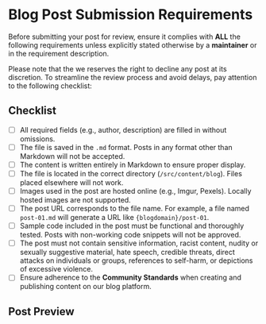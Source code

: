 <!-- Please fill in all neccesary information so we can review your PR faster. -->
# Blog Post Submission Requirements

Before submitting your post for review, ensure it complies with **ALL** the following requirements unless explicitly stated otherwise by a **maintainer** or in the requirement description.

Please note that the we reserves the right to decline any post at its discretion. To streamline the review process and avoid delays, pay attention to the following checklist:

## Checklist
- [ ] All required fields (e.g., author, description) are filled in without omissions.
- [ ] The file is saved in the `.md` format. Posts in any format other than Markdown will not be accepted.
- [ ] The content is written entirely in Markdown to ensure proper display.
- [ ] The file is located in the correct directory (`/src/content/blog`). Files placed elsewhere will not work.
- [ ] Images used in the post are hosted online (e.g., Imgur, Pexels). Locally hosted images are not supported.
- [ ] The post URL corresponds to the file name. For example, a file named `post-01.md` will generate a URL like `{blogdomain}/post-01`.
- [ ] Sample code included in the post must be functional and thoroughly tested. Posts with non-working code snippets will not be approved.
- [ ] The post must not contain sensitive information, racist content, nudity or sexually suggestive material, hate speech, credible threats, direct attacks on individuals or groups, references to self-harm, or depictions of excessive violence.
- [ ] Ensure adherence to the **Community Standards** when creating and publishing content on our blog platform.

## Post Preview
<!-- If available, include a link to a preview of your post here for the reviewers. -->
